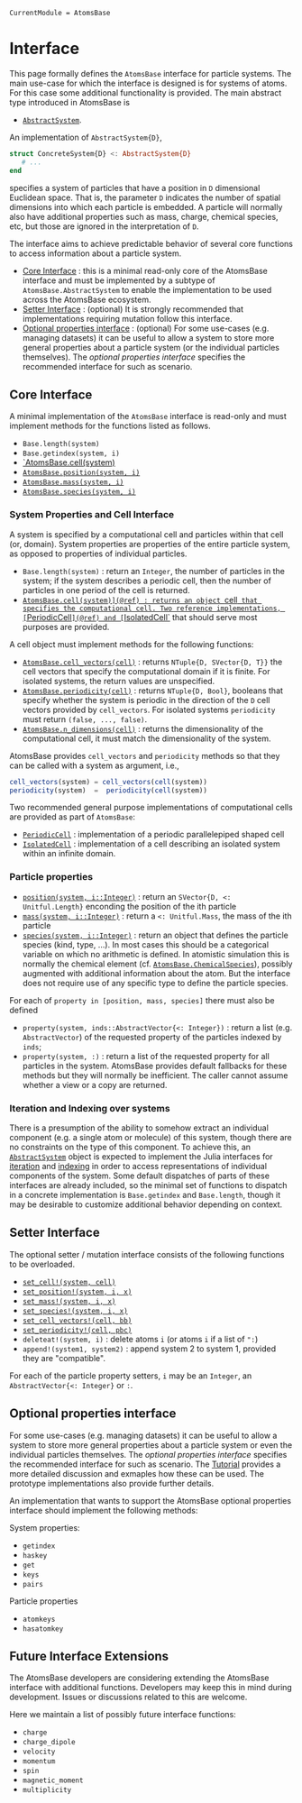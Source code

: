 ```@meta
CurrentModule = AtomsBase
```

# Interface

This page formally defines the `AtomsBase` interface for particle systems. 
The main use-case for which the interface is designed is for systems of atoms. For this case some additional functionality is provided.
The main abstract type introduced in AtomsBase is 
- [`AbstractSystem`](@ref).

An implementation of `AbstractSystem{D}`,  
```julia 
struct ConcreteSystem{D} <: AbstractSystem{D}
   # ... 
end
```
specifies a system of particles that have a position in `D` dimensional Euclidean space. That is, the parameter `D` indicates the number of spatial dimensions into which each particle is embedded. 
A particle will normally also have additional properties such as mass, charge, chemical species, etc, but those are ignored in the interpretation of `D`.

The interface aims to achieve predictable behavior of several core functions to access information about a particle system. 
- [Core Interface](@ref) : this is a minimal read-only core of the AtomsBase interface and must be implemented by a subtype of `AtomsBase.AbstractSystem` to enable the implementation to be used across the AtomsBase ecosystem. 
- [Setter Interface](@ref) : (optional) It is strongly recommended that implementations requiring mutation follow this interface. 
- [Optional properties interface](@ref) : (optional) For some use-cases (e.g. managing datasets) it can be useful to allow a system to store more general properties about a particle system (or the individual particles themselves). The *optional properties interface* specifies the recommended interface for such as scenario. 



## Core Interface

A minimal implementation of the `AtomsBase` interface is read-only and must implement methods for the functions listed as follows. 

- `Base.length(system)`
- `Base.getindex(system, i)` 
- [`AtomsBase.cell(system)](@ref)
- [`AtomsBase.position(system, i)`](@ref)
- [`AtomsBase.mass(system, i)`](@ref)
- [`AtomsBase.species(system, i)`](@ref)


### System Properties and Cell Interface

A system is specified by a computational cell and particles within that cell (or, domain).  System properties are properties of the entire particle system, as opposed to properties of individual particles. 

- `Base.length(system)`  : return an `Integer`, the number of particles in the system; if the system describes a periodic cell, then the number of particles in one period of the cell is returned.
- [`AtomsBase.cell(system)](@ref) : returns an object `cell` that specifies the computational cell. Two reference implementations, [`PeriodicCell`](@ref) and [`IsolatedCell`](@ref) that should serve most purposes are provided. 

A cell object must implement methods for the following functions: 
- [`AtomsBase.cell_vectors(cell)`](@ref) : returns `NTuple{D, SVector{D, T}}` the cell vectors that specify the computational domain if it is finite. For isolated systems, the return values are unspecified.
- [`AtomsBase.periodicity(cell)`](@ref) : returns `NTuple{D, Bool}`, booleans that specify whether the system is periodic in the direction of the `D` cell vectors provided by `cell_vectors`. For isolated systems `periodicity` must return `(false, ..., false)`.
- [`AtomsBase.n_dimensions(cell)`](@ref) : returns the dimensionality of the computational cell, it must match the dimensionality of the system. 


AtomsBase provides `cell_vectors` and `periodicity` methods so that they can be called with a system as argument, i.e., 
```julia
cell_vectors(system) = cell_vectors(cell(system))
periodicity(system)  =  periodicity(cell(system))
```

Two recommended general purpose implementations of computational cells are provided as part of `AtomsBase`: 
- [`PeriodicCell`](@ref) : implementation of a periodic parallelepiped shaped cell
- [`IsolatedCell`](@ref) : implementation of a cell describing an isolated system within an infinite domain. 


### Particle properties 

- [`position(system, i::Integer)`](@ref) : return an `SVector{D, <: Unitful.Length}` enconding the position of the ith particle
- [`mass(system, i::Integer)`](@ref) : return a `<: Unitful.Mass`, the mass of the ith particle
- [`species(system, i::Integer)`](@ref) : return an object that defines the particle species (kind, type, ...). In most cases this should be a categorical variable on which no arithmetic is defined. In atomistic simulation this is normally the chemical element (cf. [`AtomsBase.ChemicalSpecies`](@ref)), possibly augmented with additional information about the atom. But the interface does not require use of any specific type to define the particle species.

For each of `property in [position, mass, species]` there must also be defined 
- `property(system, inds::AbstractVector{<: Integer})` : return a list (e.g. `AbstractVector`) of the requested property of the particles indexed by `inds`;  
- `property(system, :)` : return a list of the requested property for all particles in the system.
AtomsBase provides default fallbacks for these methods but they will normally be inefficient. The caller cannot assume whether a view or a copy are returned. 

### Iteration and Indexing over systems

There is a presumption of the ability to somehow extract an individual
component (e.g. a single atom or molecule) of this system, though there are no
constraints on the type of this component. To achieve this, an [`AbstractSystem`](@ref)
object is expected to implement the Julia interfaces for
[iteration](https://docs.julialang.org/en/v1/manual/interfaces/#man-interface-iteration)
and [indexing](https://docs.julialang.org/en/v1/manual/interfaces/#Indexing) in
order to access representations of individual components of the system. Some
default dispatches of parts of these interfaces are already included, so the
minimal set of functions to dispatch in a concrete implementation is
`Base.getindex` and `Base.length`, though it may be desirable to customize
additional behavior depending on context.


## Setter Interface

The optional setter / mutation interface consists of the following functions to be overloaded. 

- [`set_cell!(system, cell)`](@ref) 
- [`set_position!(system, i, x)`](@ref) 
- [`set_mass!(system, i, x)`](@ref)
- [`set_species!(system, i, x)`](@ref) 
- [`set_cell_vectors!(cell, bb)`](@ref) 
- [`set_periodicity!(cell, pbc)`](@ref) 
- `deleteat!(system, i)` : delete atoms `i` (or atoms `i` if a list of `":`)
- `append!(system1, system2)` : append system 2 to system 1, provided they are "compatible". 

For each of the particle property setters, `i` may be an `Integer`, an `AbstractVector{<: Integer}` or `:`.


## Optional properties interface

For some use-cases (e.g. managing datasets) it can be useful to allow a system to store more general properties about a particle system or even the individual particles themselves. The *optional properties interface* specifies the recommended interface for such as scenario. The [Tutorial](@ref) provides a more detailed discussion and exmaples how these can be used. The prototype implementations also provide further details.

An implementation that wants to support the AtomsBase optional properties interface should implement the following methods: 

System properties:
- `getindex`
- `haskey`
- `get`
- `keys`
- `pairs`

Particle properties
- `atomkeys` 
- `hasatomkey` 



## Future Interface Extensions

The AtomsBase developers are considering extending the AtomsBase interface with additional functions. Developers may keep this in mind during development. Issues or discussions related to this are welcome. 

Here we maintain a list of possibly future interface functions:

- `charge` 
- `charge_dipole` 
- `velocity`
- `momentum` 
- `spin`
- `magnetic_moment`
- `multiplicity` 
